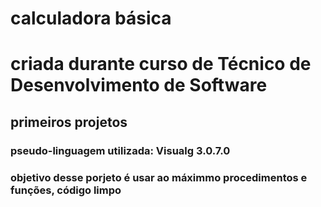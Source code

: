 # calculadora básica 
# criada durante curso de Técnico de Desenvolvimento de Software
## primeiros projetos
###  pseudo-linguagem utilizada: Visualg 3.0.7.0
### objetivo desse porjeto é usar ao máximmo procedimentos e funções, código limpo
